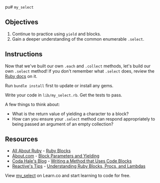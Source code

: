 pu# `my_select`

## Objectives

1. Continue to practice using `yield` and blocks.
2. Gain a deeper understanding of the common enumerable `.select`.

## Instructions

Now that we've built our own `.each` and `.collect` methods, let's build our own `.select` method! If you don't remember what `.select` does, review the [Ruby docs](http://ruby-doc.org/core-2.2.2/Enumerable.html#method-i-select) on it.

Run `bundle install` first to update or install any gems. 

Write your code in `lib/my_select.rb`. Get the tests to pass.

A few things to think about: 

* What is the return value of yielding a character to a block?
* How can you ensure your `.select` method can respond appropriately to being passed an argument of an empty collection?


## Resources

* [All About Ruby](http://allaboutruby.wordpress.com/) - [Ruby Blocks](http://allaboutruby.wordpress.com/2006/01/20/ruby-blocks-101/)
* [About.com](http://ruby.about.com/) - [Block Parameters and Yielding](https://web.archive.org/web/20170327021555/http://ruby.about.com/od/beginningruby/a/Block-Parameters-And-Yielding.htm)
* [Coda Hale's Blog](https://web.archive.org/web/20160915200323/http://blog.codahale.com/2005/11/24/a-ruby-howto-writing-a-method-that-uses-code-blocks) - [Writing a Method that Uses Code Blocks](https://web.archive.org/web/20160915200323/http://blog.codahale.com/2005/11/24/a-ruby-howto-writing-a-method-that-uses-code-blocks)
* [Reactive's Tips](http://www.reactive.io/tips/) - [Understanding Ruby Blocks, Procs, and Lambdas](http://www.reactive.io/tips/2008/12/21/understanding-ruby-blocks-procs-and-lambdas)
<p data-visibility='hidden'>View <a href='https://learn.co/lessons/my-select' title='my_select'>my_select</a> on Learn.co and start learning to code for free.</p>
